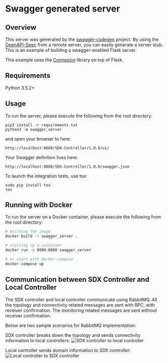 # Swagger generated server

## Overview
This server was generated by the [swagger-codegen](https://github.com/swagger-api/swagger-codegen) project. By using the
[OpenAPI-Spec](https://github.com/swagger-api/swagger-core/wiki) from a remote server, you can easily generate a server stub.  This
is an example of building a swagger-enabled Flask server.

This example uses the [Connexion](https://github.com/zalando/connexion) library on top of Flask.

## Requirements
Python 3.5.2+

## Usage
To run the server, please execute the following from the root directory:

```
pip3 install -r requirements.txt
python3 -m swagger_server
```

and open your browser to here:

```
http://localhost:8080/SDX-Controller/1.0.0/ui/
```

Your Swagger definition lives here:

```
http://localhost:8080/SDX-Controller/1.0.0/swagger.json
```

To launch the integration tests, use tox:
```
sudo pip install tox
tox
```

## Running with Docker

To run the server on a Docker container, please execute the following from the root directory:

```bash
# building the image
docker build -t swagger_server .

# starting up a container
docker run -p 8080:8080 swagger_server

# or start with docker-compose
docker-compose up
```

## Communication between SDX Controller and Local Controller

The SDX controller and local controller communicate using RabbitMQ. All the topology and connectivity related messages are sent with RPC, with receiver confirmation. The monitoring related messages are sent without receiver confirmation.

Below are two sample scenarios for RabbitMQ implementation:

SDX controller breaks down the topology and sends connectivity information to local controllers:
![SDX controller to local controller](https://user-images.githubusercontent.com/29924060/139588273-100a0bb2-14ba-496f-aedf-a122b9793325.jpg)

Local controller sends domain information to SDX controller:
![Local controller to SDX controller](https://user-images.githubusercontent.com/29924060/139588283-2ea32803-92e3-4812-9e8a-3d829549ae40.jpg)